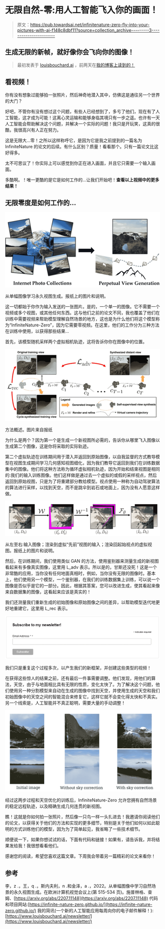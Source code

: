 # 无限自然-零:用人工智能飞入你的画面！

> 原文：<https://pub.towardsai.net/infinitenature-zero-fly-into-your-pictures-with-ai-f148c8dbf11?source=collection_archive---------3----------------------->

## 生成无限的新帧，就好像你会飞向你的图像！

> 最初发表于 [louisbouchard.ai](https://www.louisbouchard.ai/infinitenature-zero/) ，前两天在[我的博客上读到的！](https://www.louisbouchard.ai/infinitenature-zero/)

## 看视频！

你有没有想象过能够拍一张照片，然后神奇地潜入其中，仿佛这是通往另一个世界的大门？

好吧，不管你有没有想过这个问题，有些人已经想到了，多亏了他们，现在有了人工智能，这才成为可能！这离心灵运输和能够身临其境只有一步之遥。也许有一天人工智能会帮助解决这个问题，并解决一个实际的问题！我只是开玩笑，这真的很酷，我很高兴有人正在努力。

这是无限大…零！之所以这样称呼它，是因为它是我之前提到的一篇名为 InfiniteNature 的论文的后续。有什么区别？质量！看看那个。只有一篇论文比这好得多。

太不可思议了！你实际上可以感觉到你正在进入画面，并且它只需要一个输入画面。

多酷啊。！唯一更酷的是它是如何工作的…让我们开始吧！**查看以上视频中的更多结果！**

## 无限零度是如何工作的…

![](img/50defc95681df54d763959d5d5a2bf36.png)

从单幅图像学习永久视图生成。报纸上的图片和说明。

这一切都始于你作为输入发送的一张图片。是的，一个单一的图像。它不需要一个视频或多个视图，或其他任何东西。这与他们之前的论文不同，我也覆盖了他们在训练中需要视频来帮助模型理解自然场景的地方，这也是为什么他们将这个模型称为“InfiniteNature-Zero”，因为它需要零视频。在这里，他们的工作分为三种方法在训练中使用，以获得那些结果…

首先，该模型随机采样两个虚拟相机轨迹，这将告诉你你在图像中的位置。

![](img/134755cbc3b5c9d0186a4b23b2866237.png)

方法概述。图片来自报纸

为什么是两个？因为第一个是生成一个新视图所必需的，告诉你从哪里飞入图像以生成第二个图像，这是你将采取的实际轨迹。

第二个虚拟轨迹在训练期间用于潜入并返回到原始图像，以自我监督的方式教导模型在视图生成期间学习几何感知视图细化，因为我们教导它返回到我们在训练数据集中的图像。他们将这种方法称为循环虚拟相机轨迹，因为开始和结束视图是相同的:我们的输入训练图像。他们这样做是通过去一个虚拟的或假的采样视点，然后返回到原始视图，只是为了将重建部分教给模型。视点使用一种称为自动驾驶算法的算法进行采样，以找到天空，而不是跳伞到岩石或地面上，因为没有人愿意这样做。

![](img/4c1a1c958116bcfe957b5dd1e357bf9f.png)

从左至右:输入图像；渲染到虚拟“先前”视图的输入；渲染回起始视点的虚拟视图。报纸上的图片和说明。

然后，在训练期间，我们使用类似 GAN 的方法，使用鉴别器来测量生成的新视图看起来有多像真实图像，这里用 L_adv 表示。所以是的，甘斯还没死！这是一个非常酷的应用，当你没有任何地面真相时，例如，当你没有无限的图像时。基本上，他们使用另一个模型，一个鉴别器，在我们的训练数据集上训练，可以说一个图像是否似乎是它的一部分。因此，根据其答案，您可以改进生成，使其看起来像来自数据集的图像，这看起来应该是真实的！

我们还测量我们重新生成的初始图像和原始图像之间的差异，以帮助模型迭代地更好地重建它，这里用 L_rec 表示。

[![](img/97b84d6a28611cc31bbf13f81fdc4fa7.png)](http://eepurl.com/huGLT5)

我们只是重复这个过程多次，以产生我们的新框架，并创建这些类型的视频！

在获得这些惊人的结果之前，还有最后一件事需要调整。他们发现，用他们的算法，天空，由于与地面相比具有无限的性质，变化太快了。为了解决这个问题，他们使用另一种分割模型来自动在生成的图像中找到天空，并使用生成的天空和我们初始图像中的天空之间的智能混合来修复它，这样它就不会变化得太快和不真实。另一个线索是，人工智能并不真正聪明，需要大量的手动调整！

![](img/d260dfdef290bdca181428d7253056a4.png)

经过这两步过程和天空优化的训练后，InfiniteNature-Zero 允许您拥有自然场景的稳定远程轨迹，以及精确生成几何连贯的新视图。

瞧！这就是你如何拍一张照片，然后像一只鸟一样一头扎进去！我邀请你阅读他们的论文，以获得关于他们的方法和实现的更多细节，特别是关于他们如何以如此聪明的方式训练他们的模型，因为为了简单起见，我省略了一些技术细节。

顺便说一下，如果你想试试的话，下面有代码和链接！如果有，请告诉我，并将结果发给我！我很想看看他们。

感谢您的阅读，希望您喜欢这篇文章。下周我会带着另一篇精彩的论文来看你！

## 参考

李，z .，王，q .，斯内夫利，n .和金泽，a .，2022。从单幅图像中学习自然场景的永久视图生成。在欧洲计算机视觉会议上(第 515-534 页)。施普林格、查姆、[https://arxiv.org/abs/2207.11148](https://arxiv.org/abs/2207.11148)
代码和项目网站:[https://infinite-nature-zero.github.io/](https://infinite-nature-zero.github.io/)
我的简讯(一个新的人工智能应用每周向你的电子邮件解释！):[https://www.louisbouchard.ai/newsletter/](https://www.louisbouchard.ai/newsletter/)